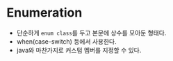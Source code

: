 # Enumeration

- 단순하게 `enum class`를 두고 본문에 상수를 모아둔 형태다.
- when(case-switch) 등에서 사용한다.
- java와 마찬가지로 커스텀 멤버를 지정할 수 있다.